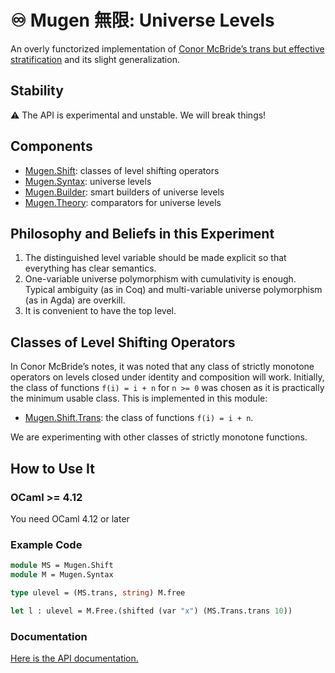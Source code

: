 # ♾️ Mugen 無限: Universe Levels

An overly functorized implementation of [Conor McBride’s trans but effective stratification](https://personal.cis.strath.ac.uk/conor.mcbride/Trans.pdf) and its slight generalization.

## Stability

⚠ The API is experimental and unstable. We will break things!

## Components

- [Mugen.Shift](https://redprl.org/mugen/mugen/Mugen/Shift): classes of level shifting operators
- [Mugen.Syntax](https://redprl.org/mugen/mugen/Mugen/Syntax): universe levels
- [Mugen.Builder](https://redprl.org/mugen/mugen/Mugen/Builder): smart builders of universe levels
- [Mugen.Theory](https://redprl.org/mugen/mugen/Mugen/Theory): comparators for universe levels

## Philosophy and Beliefs in this Experiment

1. The distinguished level variable should be made explicit so that everything has clear semantics.
2. One-variable universe polymorphism with cumulativity is enough. Typical ambiguity (as in Coq) and multi-variable universe polymorphism (as in Agda) are overkill.
3. It is convenient to have the top level.

## Classes of Level Shifting Operators

In Conor McBride’s notes, it was noted that any class of strictly monotone operators on levels closed under identity and composition will work. Initially, the class of functions `f(i) = i + n` for `n >= 0` was chosen as it is practically the minimum usable class. This is implemented in this module:

- [Mugen.Shift.Trans](https://redprl.org/mugen/mugen/Mugen/Shift/Trans): the class of functions `f(i) = i + n`.

We are experimenting with other classes of strictly monotone functions.

## How to Use It

### OCaml >= 4.12

You need OCaml 4.12 or later

### Example Code

```ocaml
module MS = Mugen.Shift
module M = Mugen.Syntax

type ulevel = (MS.trans, string) M.free

let l : ulevel = M.Free.(shifted (var "x") (MS.Trans.trans 10))
```

### Documentation

[Here is the API documentation.](https://redprl.org/mugen/mugen/Mugen)

